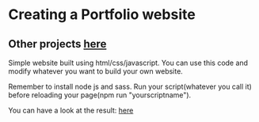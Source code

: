 # Creating a Portfolio website

## Other projects [here](https://github.com/michelesanfilippo)

Simple website built using html/css/javascript.
You can use this code and modify whatever you want to build your own website.

 Remember to install node js and sass.
 Run your script(whatever you call it) before reloading your page(npm run "yourscriptname").

You can have a look at the result: [here](michelesanfilippo.netlify.com)
